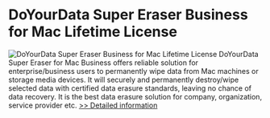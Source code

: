 # DoYourData Super Eraser Business for Mac Lifetime License
![DoYourData Super Eraser Business for Mac Lifetime License](https://mycommerce.akamaized.net/api/pimages/P300915324/BIG/300915324.PNG)
DoYourData Super Eraser for Mac Business offers reliable solution for enterprise/business users to permanently wipe data from Mac machines or storage media devices. It will securely and permanently destroy/wipe selected data with certified data erasure standards, leaving no chance of data recovery. It is the best data erasure solution for company, organization, service provider etc.
[>> Detailed information](https://secure.shareit.com/shareit/product.html?productid=300915324&affiliateid=200057808)